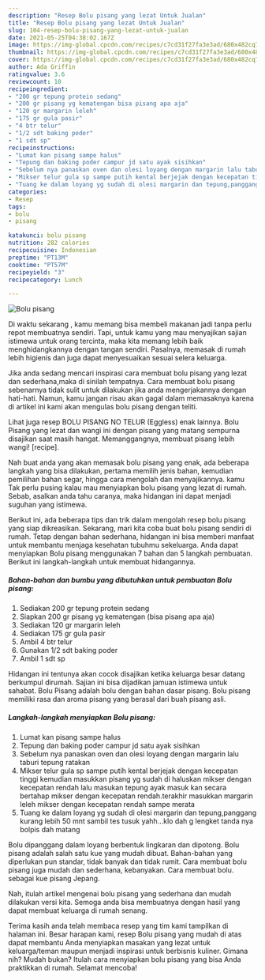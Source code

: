 ```yaml
---
description: "Resep Bolu pisang yang lezat Untuk Jualan"
title: "Resep Bolu pisang yang lezat Untuk Jualan"
slug: 104-resep-bolu-pisang-yang-lezat-untuk-jualan
date: 2021-05-25T04:38:02.167Z
image: https://img-global.cpcdn.com/recipes/c7cd31f27fa3e3ad/680x482cq70/bolu-pisang-foto-resep-utama.jpg
thumbnail: https://img-global.cpcdn.com/recipes/c7cd31f27fa3e3ad/680x482cq70/bolu-pisang-foto-resep-utama.jpg
cover: https://img-global.cpcdn.com/recipes/c7cd31f27fa3e3ad/680x482cq70/bolu-pisang-foto-resep-utama.jpg
author: Ada Griffin
ratingvalue: 3.6
reviewcount: 10
recipeingredient:
- "200 gr tepung protein sedang"
- "200 gr pisang yg kematengan bisa pisang apa aja"
- "120 gr margarin leleh"
- "175 gr gula pasir"
- "4 btr telur"
- "1/2 sdt baking poder"
- "1 sdt sp"
recipeinstructions:
- "Lumat kan pisang sampe halus"
- "Tepung dan baking poder campur jd satu ayak sisihkan"
- "Sebelum nya panaskan oven dan olesi loyang dengan margarin lalu taburi tepung ratakan"
- "Mikser telur gula sp sampe putih kental berjejak dengan kecepatan tinggi kemudian masukkan pisang yg sudah di haluskan mikser dengan kecepatan rendah lalu masukan tepung ayak masuk kan secara bertahap mikser dengan kecepatan rendah.terakhir masukkan margarin leleh mikser dengan kecepatan rendah sampe merata"
- "Tuang ke dalam loyang yg sudah di olesi margarin dan tepung,panggang kurang lebih 50 mnt sambil tes tusuk yahh...klo dah g lengket tanda nya bolpis dah matang"
categories:
- Resep
tags:
- bolu
- pisang

katakunci: bolu pisang 
nutrition: 282 calories
recipecuisine: Indonesian
preptime: "PT13M"
cooktime: "PT57M"
recipeyield: "3"
recipecategory: Lunch

---
```



![Bolu pisang](https://img-global.cpcdn.com/recipes/c7cd31f27fa3e3ad/680x482cq70/bolu-pisang-foto-resep-utama.jpg)

Di waktu  sekarang , kamu memang bisa membeli makanan jadi tanpa perlu repot membuatnya sendiri. Tapi, untuk kamu yang mau menyajikan sajian istimewa untuk orang tercinta, maka kita memang lebih baik menghidangkannya dengan tangan sendiri. Pasalnya, memasak di rumah lebih higienis dan juga dapat menyesuaikan sesuai selera keluarga.

Jika anda sedang mencari inspirasi cara membuat bolu pisang yang lezat dan sederhana,maka di sinilah tempatnya. Cara membuat bolu pisang  sebenarnya tidak sulit untuk dilakukan jika anda mengerjakannya dengan hati-hati. Namun, kamu jangan risau akan gagal dalam memasaknya 
karena di artikel ini kami akan mengulas bolu pisang dengan teliti.  

Lihat juga resep BOLU PISANG NO TELUR (Eggless) enak lainnya. Bolu Pisang yang lezat dan wangi ini dengan pisang yang matang sempurna disajikan saat masih hangat. Memanggangnya, membuat pisang lebih wangi! [recipe].

Nah buat anda yang akan memasak bolu pisang yang enak, ada beberapa langkah yang bisa dilakukan, pertama memilih jenis bahan, kemudian pemilihan bahan segar, hingga cara mengolah dan menyajikannya. kamu Tak perlu pusing kalau mau menyiapkan bolu pisang yang lezat di rumah. Sebab, asalkan anda  tahu caranya, maka hidangan ini dapat menjadi suguhan yang istimewa.

Berikut ini, ada beberapa tips dan trik dalam mengolah resep bolu pisang yang siap dikreasikan. Sekarang, mari kita coba buat bolu pisang sendiri di rumah. Tetap dengan bahan sederhana, hidangan ini bisa memberi manfaat untuk membantu menjaga kesehatan tubuhmu sekeluarga. Anda dapat menyiapkan Bolu pisang menggunakan 7 bahan dan 5 langkah pembuatan. Berikut ini langkah-langkah untuk membuat hidangannya.

<!--inarticleads1-->

##### Bahan-bahan dan bumbu yang dibutuhkan untuk pembuatan Bolu pisang:

1. Sediakan 200 gr tepung protein sedang
1. Siapkan 200 gr pisang yg kematengan (bisa pisang apa aja)
1. Sediakan 120 gr margarin leleh
1. Sediakan 175 gr gula pasir
1. Ambil 4 btr telur
1. Gunakan 1/2 sdt baking poder
1. Ambil 1 sdt sp


Hidangan ini tentunya akan cocok disajikan ketika keluarga besar datang berkumpul dirumah. Sajian ini bisa dijadikan jamuan istimewa untuk sahabat. Bolu Pisang adalah bolu dengan bahan dasar pisang. Bolu pisang memiliki rasa dan aroma pisang yang berasal dari buah pisang asli. 

<!--inarticleads2-->

##### Langkah-langkah menyiapkan Bolu pisang:

1. Lumat kan pisang sampe halus
1. Tepung dan baking poder campur jd satu ayak sisihkan
1. Sebelum nya panaskan oven dan olesi loyang dengan margarin lalu taburi tepung ratakan
1. Mikser telur gula sp sampe putih kental berjejak dengan kecepatan tinggi kemudian masukkan pisang yg sudah di haluskan mikser dengan kecepatan rendah lalu masukan tepung ayak masuk kan secara bertahap mikser dengan kecepatan rendah.terakhir masukkan margarin leleh mikser dengan kecepatan rendah sampe merata
1. Tuang ke dalam loyang yg sudah di olesi margarin dan tepung,panggang kurang lebih 50 mnt sambil tes tusuk yahh...klo dah g lengket tanda nya bolpis dah matang


Bolu dipanggang dalam loyang berbentuk lingkaran dan dipotong. Bolu pisang adalah salah satu kue yang mudah dibuat. Bahan-bahan yang diperlukan pun standar, tidak banyak dan tidak rumit. Cara membuat bolu pisang juga mudah dan sederhana, kebanyakan. Cara membuat bolu. sebagai kue pisang Jepang. 

Nah, itulah artikel mengenai  bolu pisang  yang sederhana dan mudah dilakukan versi kita. Semoga anda bisa membuatnya dengan hasil yang dapat membuat keluarga di rumah senang. 

Terima kasih anda telah membaca resep yang tim kami tampilkan di halaman ini. Besar harapan kami, resep  Bolu pisang yang mudah di atas dapat membantu Anda menyiapkan masakan yang lezat untuk keluarga/teman maupun menjadi inspirasi untuk berbisnis kuliner. Gimana nih? Mudah bukan? Itulah cara menyiapkan bolu pisang yang bisa Anda praktikkan di rumah. Selamat mencoba!

